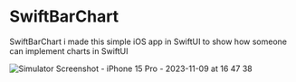 # SwiftBarChart
SwiftBarChart i made this simple iOS app in SwiftUI to show how someone can implement charts in SwiftUI


![Simulator Screenshot - iPhone 15 Pro - 2023-11-09 at 16 47 38](https://github.com/angelosstaboulis/SwiftBarChart/assets/79055304/fb9fc4b0-d116-40c4-abb2-a10f3586130d)
